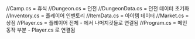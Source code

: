 //Camp.cs = 휴식
//Dungeon.cs = 던전
//DungeonData.cs = 던전 데이터 초기화
//Inventory.cs = 플레이어 인벤토리
//ItemData.cs = 아이템 데이터
//Market.cs = 상점
//Player.cs = 플레이어 전체 - 에서 나머지것들로 연결됨
//Program.cs = 메인 동작 부분 - Player.cs 로 연결됨
